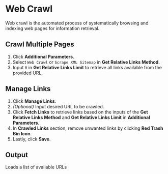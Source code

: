 # Web Crawl

Web crawl is the automated process of systematically browsing and indexing web pages for information retrieval.

## Crawl Multiple Pages

1. Click **Additional Parameters**.
2. Select `Web Crawl` or `Scrape XML Sitemap` in **Get Relative Links Method**.
3. Input `0` in **Get Relative Links Limit** to retrieve all links available from the provided URL.

## Manage Links

1. Click **Manage Links**.
2.  _(Optional)_ Input desired URL to be crawled.
3. Click **Fetch Links** to retrieve links based on the inputs of the **Get Relative Links Method** and **Get Relative Links Limit** in **Additional Parameters**.
4. In **Crawled Links** section, remove unwanted links by clicking **Red Trash Bin Icon**.
5. Lastly, click **Save**.

## Output

Loads a list of available URLs